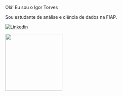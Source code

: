 Olá! Eu sou o Igor Torves

Sou estudante de análise e ciência de dados na FIAP. 

[![Linkedin](https://img.shields.io/badge/LinkedIn-0077B5?style=for-the-badge&logo=linkedin&logoColor=white)](www.linkedin.com/in/igor-torves-0aa146142)

<div>
  <a href="https://github.com/torvess">
  <img height="180em" src="https://github-readme-stats.vercel.app/api?username=torvess&theme=dracula">
</div>

